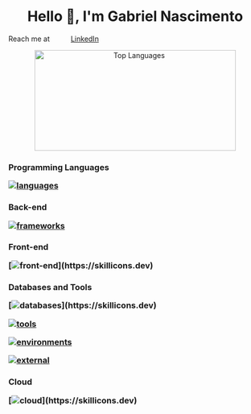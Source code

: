 <div align="center">
  <h1>Hello 👋, I'm Gabriel Nascimento</h1>
</div>

<div align="left">
  <p><span style="display: inline-block; width: 120px;">Reach me at </span> <a href="https://www.linkedin.com/in/gabrielreisnascimento" target="_blank">LinkedIn</a></p>
</div>

<div align="center">
  <a href="https://github.com/gabrielrnascimento">
    <img src="https://github-readme-stats.vercel.app/api/top-langs/?username=gabrielrnascimento&layout=compact&theme=dark" alt="Top Languages" width="400" height="200" />
  </a>
</div>


<!--
**gabrielrnascimento/gabrielrnascimento** is a ✨ _special_ ✨ repository because its `README.md` (this file) appears on your GitHub profile.

Here are some ideas to get you started:

- 🔭 I’m currently working on ...
- 🌱 I’m currently learning ...
- 👯 I’m looking to collaborate on ...
- 🤔 I’m looking for help with ...
- 💬 Ask me about ...
- 📫 How to reach me: ...
- 😄 Pronouns: ...
- ⚡ Fun fact: ...
-->

<h3>Programming Languages
  
  [![languages](https://skillicons.dev/icons?i=ts,js,py,java)](https://skillicons.dev)
</h3>

<h3>Back-end
  
  [![frameworks](https://skillicons.dev/icons?i=spring,nestjs,express,fastapi,flask,selenium)](https://skillicons.dev)
</h3>

<h3>Front-end
  
  [![front-end](https://skillicons.dev/icons?i=react,nextjs,tailwind,sass,styledcomponents,webpack,cypress,html,css,pug,)](https://skillicons.dev)
</h3>

<h3>Databases and Tools
  
  [![databases](https://skillicons.dev/icons?i=elasticsearch,postgres,mongodb,mysql,)](https://skillicons.dev)
  
  [![tools](https://skillicons.dev/icons?i=jest,rabbitmq,kafka,redis,graphql,grafana)](https://skillicons.dev)
  
  [![environments](https://skillicons.dev/icons?i=ubuntu,apple)](https://skillicons.dev)
  
  [![external](https://skillicons.dev/icons?i=bitbucket,github,figma,githubactions)](https://skillicons.dev)
</h3>

<h3>Cloud
  
  [![cloud](https://skillicons.dev/icons?i=aws,gcp,)](https://skillicons.dev)
</h3>

